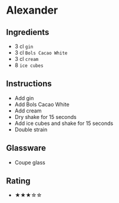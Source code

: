 # Alexander

## Ingredients
- 3 cl `gin`
- 3 cl `Bols Cacao White`
- 3 cl `cream`
- 8 `ice cubes`

## Instructions
- Add gin
- Add Bols Cacao White
- Add cream
- Dry shake for 15 seconds
- Add ice cubes and shake for 15 seconds
- Double strain

## Glassware
- Coupe glass

## Rating
- ★★★☆☆